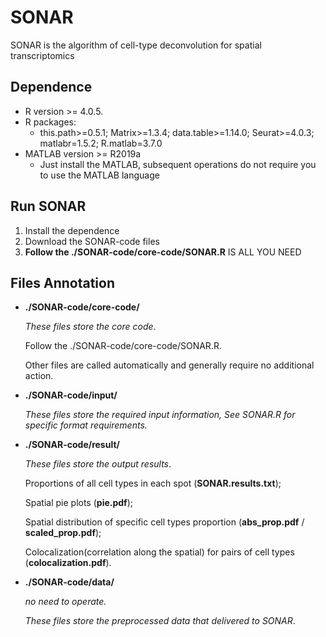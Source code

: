 # SONAR
SONAR is the algorithm of cell-type deconvolution for spatial transcriptomics

## Dependence

- R version >= 4.0.5.
- R packages: 
  - this.path>=0.5.1; Matrix>=1.3.4; data.table>=1.14.0; Seurat>=4.0.3;  matlabr=1.5.2; R.matlab=3.7.0
- MATLAB version >= R2019a 
  - Just install the MATLAB, subsequent operations do not require you to use the MATLAB language

## Run SONAR

1. Install the dependence
2. Download the SONAR-code files
3. **Follow the  ./SONAR-code/core-code/SONAR.R** IS ALL YOU NEED

## Files Annotation

- **./SONAR-code/core-code/**	

  *These files store the core code*.
  
  Follow the ./SONAR-code/core-code/SONAR.R. 
  
  Other files are called automatically and generally require no additional action.

- **./SONAR-code/input/**	

  *These files store the required input information, See SONAR.R for specific format requirements.*


- **./SONAR-code/result/**

  *These files store the output results*.

  Proportions of all cell types in each spot (**SONAR.results.txt**);

  Spatial pie plots (**pie.pdf**);

  Spatial distribution of specific cell types proportion (**abs_prop.pdf** / **scaled_prop.pdf**);

  Colocalization(correlation along the spatial) for pairs of cell types (**colocalization.pdf**).


- **./SONAR-code/data/**

  *no need to operate.* 

  *These files store the preprocessed data that delivered to SONAR*.

